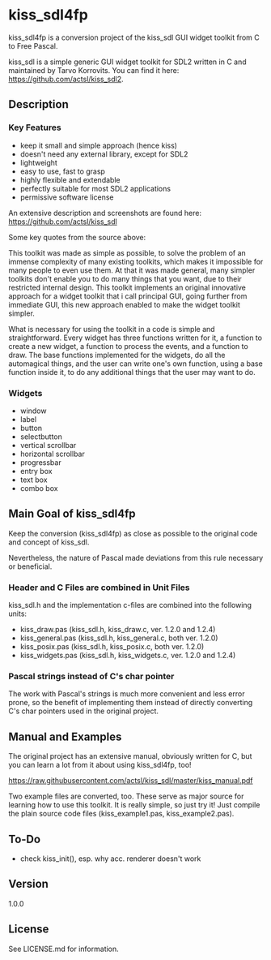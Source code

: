 # kiss_sdl4fp

kiss_sdl4fp is a conversion project of the kiss_sdl GUI widget toolkit from C to Free Pascal.

kiss_sdl is a simple generic GUI widget toolkit for SDL2 written in C and
maintained by Tarvo Korrovits. You can find it here: https://github.com/actsl/kiss_sdl2.

## Description

### Key Features

* keep it small and simple approach (hence kiss)
* doesn't need any external library, except for SDL2
* lightweight
* easy to use, fast to grasp
* highly flexible and extendable
* perfectly suitable for most SDL2 applications
* permissive software license

An extensive description and screenshots are found here:
https://github.com/actsl/kiss_sdl

Some key quotes from the source above:

This toolkit was made as simple as possible, to solve the problem of an immense complexity of many existing toolkits, which makes it impossible for many people to even use them. At that it was made general, many simpler toolkits don't enable you to do many things that you want, due to their restricted internal design. This toolkit implements an original innovative approach for a widget toolkit that i call principal GUI, going further from immediate GUI, this new approach enabled to make the widget toolkit simpler.

What is necessary for using the toolkit in a code is simple and straightforward. Every widget has three functions written for it, a function to create a new widget, a function to process the events, and a function to draw. The base functions implemented for the widgets, do all the automagical things, and the user can write one's own function, using a base function inside it, to do any additional things that the user may want to do.

### Widgets

* window
* label
* button
* selectbutton
* vertical scrollbar
* horizontal scrollbar
* progressbar
* entry box
* text box
* combo box

## Main Goal of kiss_sdl4fp

Keep the conversion (kiss_sdl4fp) as close as possible to the original code and
concept of kiss_sdl.

Nevertheless, the nature of Pascal made deviations from this rule necessary or
beneficial.

### Header and C Files are combined in Unit Files

kiss_sdl.h and the implementation c-files are combined into the following units:

* kiss_draw.pas (kiss_sdl.h, kiss_draw.c, ver. 1.2.0 and 1.2.4)
* kiss_general.pas (kiss_sdl.h, kiss_general.c, both ver. 1.2.0)
* kiss_posix.pas (kiss_sdl.h, kiss_posix.c, both ver. 1.2.0)
* kiss_widgets.pas (kiss_sdl.h, kiss_widgets.c, ver. 1.2.0 and 1.2.4)

### Pascal strings instead of C's char pointer

The work with Pascal's strings is much more convenient and less error prone, so
the benefit of implementing them instead of directly converting C's char
pointers used in the original project.

## Manual and Examples

The original project has an extensive manual, obviously written for C, but you
can learn a lot from it about using kiss_sdl4fp, too!

https://raw.githubusercontent.com/actsl/kiss_sdl/master/kiss_manual.pdf

Two example files are converted, too. These serve as major source for learning
how to use this toolkit. It is really simple, so just try it! Just compile the
plain source code files (kiss_example1.pas, kiss_example2.pas).

## To-Do

* check kiss_init(), esp. why acc. renderer doesn't work

## Version

1.0.0

## License

See LICENSE.md for information.

